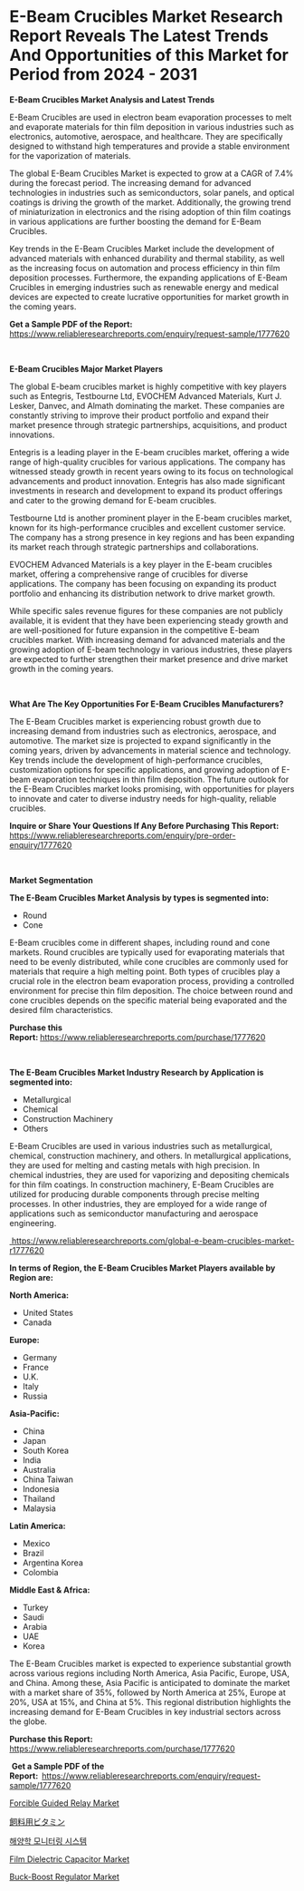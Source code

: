 <p><h1>E-Beam Crucibles Market Research Report Reveals The Latest Trends And Opportunities of this Market for Period from 2024 - 2031</h1></p><p><strong>E-Beam Crucibles Market Analysis and Latest Trends</strong></p>
<p><p>E-Beam Crucibles are used in electron beam evaporation processes to melt and evaporate materials for thin film deposition in various industries such as electronics, automotive, aerospace, and healthcare. They are specifically designed to withstand high temperatures and provide a stable environment for the vaporization of materials.</p><p>The global E-Beam Crucibles Market is expected to grow at a CAGR of 7.4% during the forecast period. The increasing demand for advanced technologies in industries such as semiconductors, solar panels, and optical coatings is driving the growth of the market. Additionally, the growing trend of miniaturization in electronics and the rising adoption of thin film coatings in various applications are further boosting the demand for E-Beam Crucibles.</p><p>Key trends in the E-Beam Crucibles Market include the development of advanced materials with enhanced durability and thermal stability, as well as the increasing focus on automation and process efficiency in thin film deposition processes. Furthermore, the expanding applications of E-Beam Crucibles in emerging industries such as renewable energy and medical devices are expected to create lucrative opportunities for market growth in the coming years.</p></p>
<p><strong>Get a Sample PDF of the Report:&nbsp;</strong> <a href="https://www.reliableresearchreports.com/enquiry/request-sample/1777620">https://www.reliableresearchreports.com/enquiry/request-sample/1777620</a></p>
<p>&nbsp;</p>
<p><strong>E-Beam Crucibles Major Market Players</strong></p>
<p><p>The global E-beam crucibles market is highly competitive with key players such as Entegris, Testbourne Ltd, EVOCHEM Advanced Materials, Kurt J. Lesker, Danvec, and Almath dominating the market. These companies are constantly striving to improve their product portfolio and expand their market presence through strategic partnerships, acquisitions, and product innovations.</p><p>Entegris is a leading player in the E-beam crucibles market, offering a wide range of high-quality crucibles for various applications. The company has witnessed steady growth in recent years owing to its focus on technological advancements and product innovation. Entegris has also made significant investments in research and development to expand its product offerings and cater to the growing demand for E-beam crucibles.</p><p>Testbourne Ltd is another prominent player in the E-beam crucibles market, known for its high-performance crucibles and excellent customer service. The company has a strong presence in key regions and has been expanding its market reach through strategic partnerships and collaborations.</p><p>EVOCHEM Advanced Materials is a key player in the E-beam crucibles market, offering a comprehensive range of crucibles for diverse applications. The company has been focusing on expanding its product portfolio and enhancing its distribution network to drive market growth.</p><p>While specific sales revenue figures for these companies are not publicly available, it is evident that they have been experiencing steady growth and are well-positioned for future expansion in the competitive E-beam crucibles market. With increasing demand for advanced materials and the growing adoption of E-beam technology in various industries, these players are expected to further strengthen their market presence and drive market growth in the coming years.</p></p>
<p>&nbsp;</p>
<p><strong>What Are The Key Opportunities For E-Beam Crucibles Manufacturers?</strong></p>
<p><p>The E-Beam Crucibles market is experiencing robust growth due to increasing demand from industries such as electronics, aerospace, and automotive. The market size is projected to expand significantly in the coming years, driven by advancements in material science and technology. Key trends include the development of high-performance crucibles, customization options for specific applications, and growing adoption of E-beam evaporation techniques in thin film deposition. The future outlook for the E-Beam Crucibles market looks promising, with opportunities for players to innovate and cater to diverse industry needs for high-quality, reliable crucibles.</p></p>
<p><strong>Inquire or Share Your Questions If Any Before Purchasing This Report:</strong> <a href="https://www.reliableresearchreports.com/enquiry/pre-order-enquiry/1777620">https://www.reliableresearchreports.com/enquiry/pre-order-enquiry/1777620</a></p>
<p>&nbsp;</p>
<p><strong>Market Segmentation</strong></p>
<p><strong>The E-Beam Crucibles Market Analysis by types is segmented into:</strong></p>
<p><ul><li>Round</li><li>Cone</li></ul></p>
<p><p>E-Beam crucibles come in different shapes, including round and cone markets. Round crucibles are typically used for evaporating materials that need to be evenly distributed, while cone crucibles are commonly used for materials that require a high melting point. Both types of crucibles play a crucial role in the electron beam evaporation process, providing a controlled environment for precise thin film deposition. The choice between round and cone crucibles depends on the specific material being evaporated and the desired film characteristics.</p></p>
<p><strong>Purchase this Report:&nbsp;</strong><a href="https://www.reliableresearchreports.com/purchase/1777620">https://www.reliableresearchreports.com/purchase/1777620</a></p>
<p>&nbsp;</p>
<p><strong>The E-Beam Crucibles Market Industry Research by Application is segmented into:</strong></p>
<p><ul><li>Metallurgical</li><li>Chemical</li><li>Construction Machinery</li><li>Others</li></ul></p>
<p><p>E-Beam Crucibles are used in various industries such as metallurgical, chemical, construction machinery, and others. In metallurgical applications, they are used for melting and casting metals with high precision. In chemical industries, they are used for vaporizing and depositing chemicals for thin film coatings. In construction machinery, E-Beam Crucibles are utilized for producing durable components through precise melting processes. In other industries, they are employed for a wide range of applications such as semiconductor manufacturing and aerospace engineering.</p></p>
<p><a href="https://www.reliableresearchreports.com/global-e-beam-crucibles-market-r1777620">&nbsp;https://www.reliableresearchreports.com/global-e-beam-crucibles-market-r1777620</a></p>
<p><strong>In terms of Region, the E-Beam Crucibles Market Players available by Region are:</strong></p>
<p>
    <p> <strong> North America: </strong>
        <ul>
            <li>United States</li>
            <li>Canada</li>
        </ul>
        </p> 
    <p> <strong> Europe: </strong>
        <ul>
            <li>Germany</li>
            <li>France</li>
            <li>U.K.</li>
            <li>Italy</li>
            <li>Russia</li>
        </ul>
        </p> 
    <p> <strong> Asia-Pacific: </strong>
        <ul>
            <li>China</li>
            <li>Japan</li>
            <li>South Korea</li>
            <li>India</li>
            <li>Australia</li>
            <li>China Taiwan</li>
            <li>Indonesia</li>
            <li>Thailand</li>
            <li>Malaysia</li>
        </ul>
        </p> 
    <p> <strong> Latin America: </strong>
        <ul>
            <li>Mexico</li>
            <li>Brazil</li>
            <li>Argentina Korea</li>
            <li>Colombia</li>
        </ul>
        </p> 
    <p> <strong> Middle East & Africa: </strong>
        <ul>
            <li>Turkey</li>
            <li>Saudi</li>
            <li>Arabia</li>
            <li>UAE</li>
            <li>Korea</li>
        </ul>
    </p>
    </p>
<p><p>The E-Beam Crucibles market is expected to experience substantial growth across various regions including North America, Asia Pacific, Europe, USA, and China. Among these, Asia Pacific is anticipated to dominate the market with a market share of 35%, followed by North America at 25%, Europe at 20%, USA at 15%, and China at 5%. This regional distribution highlights the increasing demand for E-Beam Crucibles in key industrial sectors across the globe.</p></p>
<p><strong>Purchase this Report: </strong><a href="https://www.reliableresearchreports.com/purchase/1777620">https://www.reliableresearchreports.com/purchase/1777620</a></p>
<p>&nbsp;<strong>Get a Sample PDF of the Report:&nbsp;&nbsp;</strong><a href="https://www.reliableresearchreports.com/enquiry/request-sample/1777620">https://www.reliableresearchreports.com/enquiry/request-sample/1777620</a></p>
<p><strong></strong></p>
<p><p><a href="https://issuu.com/reportprime-2/docs/forcible-guided-relay-market-size-2030.pptx">Forcible Guided Relay Market</a></p><p><a href="https://github.com/bucuel854722/Market-Research-Report-List-2/blob/main/2740275106039.md">飼料用ビタミン</a></p><p><a href="https://github.com/jimahmed0511/Market-Research-Report-List-1/blob/main/627125099827.md">해양학 모니터링 시스템</a></p><p><a href="https://issuu.com/reportprime-2/docs/film-dielectric-capacitor-market-size-2030.pptx">Film Dielectric Capacitor Market</a></p><p><a href="https://github.com/Airanohannonzb68e5pb53oc1/Market-Research-Report-List-2/blob/main/buck-boost-regulator-market.md">Buck-Boost Regulator Market</a></p></p>